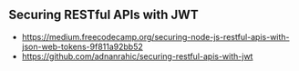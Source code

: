 ## Securing RESTful APIs with JWT

* https://medium.freecodecamp.org/securing-node-js-restful-apis-with-json-web-tokens-9f811a92bb52
* https://github.com/adnanrahic/securing-restful-apis-with-jwt
